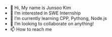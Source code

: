 - 👋 Hi, My name is Junsoo Kim
- 👀 I’m interested in SWE Internship
- 🌱 I’m currently learning CPP, Pythong, Node.js
- 💞️ I’m looking to collaborate on anything!
- 📫 How to reach me 

<!---
wirefailed/wirefailed is a ✨ special ✨ repository because its `README.md` (this file) appears on your GitHub profile.
You can click the Preview link to take a look at your changes.
--->
